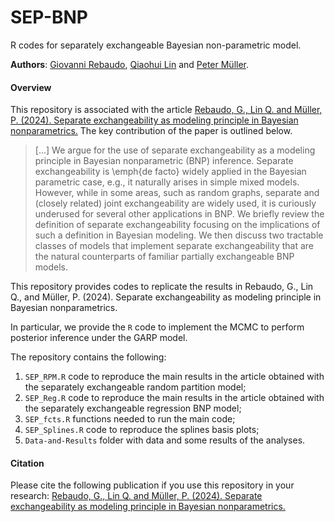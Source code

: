 # SEP-BNP

R codes for separately exchangeable Bayesian non-parametric model.

**Authors**: [Giovanni Rebaudo](https://giovannirebaudo.github.io), [Qiaohui Lin](https://qiaohuilin.github.io) and [Peter Müller](https://web.ma.utexas.edu/users/pmueller).

#### Overview 
This repository is associated with the article [Rebaudo, G., Lin Q. and Müller, P. (2024). Separate exchangeability as modeling principle in Bayesian nonparametrics.]()
The key contribution of the paper is outlined below.
 
> [...] We argue for the use of separate exchangeability as a modeling principle in Bayesian nonparametric (BNP) inference. 
Separate exchangeability is \emph{de facto} widely applied in the Bayesian parametric case, e.g., it naturally arises in simple mixed models.
However, while in some areas, such as random graphs, separate and (closely related) joint exchangeability are widely used, it is curiously underused for several other applications in BNP.
We briefly review the definition of separate exchangeability focusing on the implications of such a definition in Bayesian modeling.
We then discuss two tractable classes of models that implement separate exchangeability that are the natural counterparts of familiar partially exchangeable BNP models.

This repository provides codes to replicate the results in Rebaudo, G., Lin Q., and Müller, P. (2024). Separate exchangeability as modeling principle in Bayesian nonparametrics.

In particular, we provide the `R` code to implement the MCMC to perform posterior inference under the GARP model.

The repository contains the following:

1. `SEP_RPM.R` code to reproduce the main results in the article obtained with the separately exchangeable random partition model;
2. `SEP_Reg.R` code to reproduce the main results in the article obtained with the separately exchangeable regression BNP model;
3. `SEP_fcts.R` functions needed to run the main code;
4. `SEP_Splines.R` code to reproduce the splines basis plots;
5. `Data-and-Results` folder with data and some results of the analyses.

#### Citation
Please cite the following publication if you use this repository in your research: [Rebaudo, G., Lin Q. and Müller, P. (2024). Separate exchangeability as modeling principle in Bayesian nonparametrics.]()
